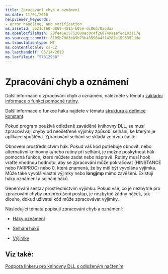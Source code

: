 ```yaml
---
title: Zpracování chyb a oznámení
ms.date: 11/04/2016
helpviewer_keywords:
- error handling, and notification
ms.assetid: b621cf60-d869-451a-b05e-dc86d78addaa
ms.openlocfilehash: 29fe46e15712609ec0c4f268749aaefed103117e
ms.sourcegitcommit: 8105b7003b89b73b4359644ff4281e1595352dda
ms.translationtype: MT
ms.contentlocale: cs-CZ
ms.lasthandoff: 03/14/2019
ms.locfileid: "57812938"
---
```

# <a name="error-handling-and-notification"></a>Zpracování chyb a oznámení

Další informace o zpracování chyb a oznámení, naleznete v tématu [základní informace o funkci pomocné rutiny](understanding-the-helper-function.md).

Další informace o funkce háku najdete v tématu [struktura a definice konstant](structure-and-constant-definitions.md).

Pokud program používá odloženě zaváděné knihovny DLL, se musí zpracovávají chyby od neošetřené výjimky způsobí selhání, ke kterým je aplikace spuštěna. Zpracování selhání se skládá ze dvou částí:

Obnovení prostřednictvím hák.
Pokud váš kód potřebuje obnovit, nebo alternativní knihovny a/nebo rutiny při selhání, je možné poskytnout hák pomocná funkce, které můžete zadat nebo nápravě. Rutiny musí hook vraťte vhodnou hodnotu, aby se zpracování může pokračovat (HINSTANCE nebo FARPROC) nebo 0, která znamená, že by měl být vyvolána výjimka. Může také vyvolá vlastní výjimky nebo **longjmp** mimo zavěšení. Existují háky oznámení a selhání háků.

Generování sestav prostřednictvím výjimku.
Pokud vše, co je nezbytné pro zpracování chyby pro přerušení postup, je nezbytné žádný háček, tak dlouho, dokud uživatel kód může zpracovávat výjimky.

Následující témata popisují zpracování chyb a oznámení:

- [Háky oznámení](notification-hooks.md)

- [Selhání háků](failure-hooks.md)

- [Výjimky](exceptions-c-cpp.md)

## <a name="see-also"></a>Viz také:

[Podpora linkeru pro knihovny DLL s odloženým načtením](linker-support-for-delay-loaded-dlls.md)
